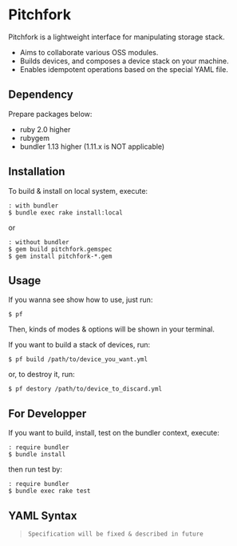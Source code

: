 # Pitchfork

Pitchfork is a lightweight interface for manipulating storage stack.

- Aims to collaborate various OSS modules.
- Builds devices, and composes a device stack on your machine.
- Enables idempotent operations based on the special YAML file.


## Dependency

Prepare packages below:

- ruby 2.0 higher
- rubygem
- bundler 1.13 higher (1.11.x is NOT applicable)


## Installation

To build & install on local system, execute:

    : with bundler
    $ bundle exec rake install:local

or

    : without bundler
    $ gem build pitchfork.gemspec
    $ gem install pitchfork-*.gem


## Usage

If you wanna see show how to use, just run:

    $ pf

Then, kinds of modes & options will be shown in your terminal.

If you want to build a stack of devices, run:

    $ pf build /path/to/device_you_want.yml 

or, to destroy it, run:

    $ pf destory /path/to/device_to_discard.yml


## For Developper

If you want to build, install, test on the bundler context, execute:

    : require bundler
    $ bundle install

then run test by:

    : require bundler
    $ bundle exec rake test


## YAML Syntax

> `Specification will be fixed & described in future`
